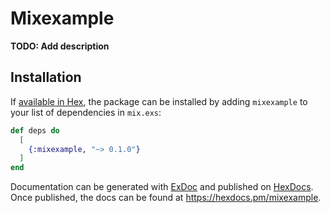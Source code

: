 # Mixexample

**TODO: Add description**

## Installation

If [available in Hex](https://hex.pm/docs/publish), the package can be installed
by adding `mixexample` to your list of dependencies in `mix.exs`:

```elixir
def deps do
  [
    {:mixexample, "~> 0.1.0"}
  ]
end
```

Documentation can be generated with [ExDoc](https://github.com/elixir-lang/ex_doc)
and published on [HexDocs](https://hexdocs.pm). Once published, the docs can
be found at <https://hexdocs.pm/mixexample>.

